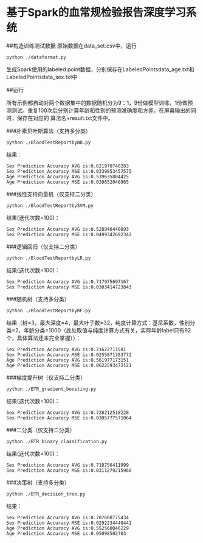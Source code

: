 # 基于Spark的血常规检验报告深度学习系统
##构造训练测试数据
原始数据在data_set.csv中，运行
```
python ./dataformat.py
```

生成Spark使用的labeled point数据，分别保存在LabeledPointsdata_age.txt和LabeledPointsdata_sex.txt中

##运行

所有示例都自动对两个数据集中的数据随机分为9：1，9份做模型训练，1份做预测测试。重复100次后分别计算年龄和性别的预测准确度和方差，在屏幕输出的同时，保存在对应的 算法名+result.txt文件中。

###朴素贝叶斯算法（支持多分类）
```
python ./BloodTestReportbyNB.py
```

结果：
```
Sex Prediction Accuracy AVG is:0.621970740283
Sex Prediction Accuracy MSE is:0.0339853457575
Age Prediction Accuracy AVG is:0.539635804425
Age Prediction Accuracy MSE is:0.039652048965
```
###线性支持向量机（仅支持二分类）
```
python ./BloodTestReportbySVM.py
```

结果(迭代次数=100)：
```
Sex Prediction Accuracy AVG is:0.528946440893
Sex Prediction Accuracy MSE is:0.0499342692342
```

###逻辑回归（仅支持二分类）

```
python ./BloodTestReportbyLR.py
```

结果(迭代次数=100)：
```
Sex Prediction Accuracy AVG is:0.717975697167
Sex Prediction Accuracy MSE is:0.0303414723843
```

###随机树（支持多分类）
```
python ./BloodTestReportbyRF.py
```

结果（树=3，最大深度=4，最大叶子数=32，纯度计算方式：基尼系数，性别分类=2，年龄分类=1000（此处取值与纯度计算方式有关，实际年龄label只有92个，具体算法还未完全掌握））：
```
Sex Prediction Accuracy AVG is:0.71622711581
Sex Prediction Accuracy MSE is:0.0255871783772
Age Prediction Accuracy AVG is:0.561977173151
Age Prediction Accuracy MSE is:0.0622593472121
```

###梯度提升树（仅支持二分类）

```
python ./BTR_gradient_boosting.py
```

结果(迭代次数=100)：
```
Sex Prediction Accuracy AVG is:0.728212518228
Sex Prediction Accuracy MSE is:0.0305777571064
```

###二分类（仅支持二分类）

```
python ./BTR_binary_classification.py
```

结果(迭代次数=100)：
```
Sex Prediction Accuracy AVG is:0.718756411999
Sex Prediction Accuracy MSE is:0.0311279215968
```

###决策树（支持多分类）
```
python ./BTR_decision_tree.py
```

结果：
```
Sex Prediction Accuracy AVG is:0.707608775434
Sex Prediction Accuracy MSE is:0.0292234440441
Age Prediction Accuracy AVG is:0.552560046229
Age Prediction Accuracy MSE is:0.05098502703
```